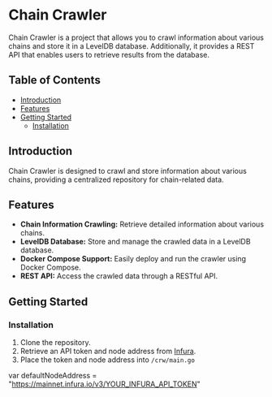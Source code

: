 # Chain Crawler

Chain Crawler is a project that allows you to crawl information about various chains and store it in a LevelDB database. Additionally, it provides a REST API that enables users to retrieve results from the database.

## Table of Contents

- [Introduction](#introduction)
- [Features](#features)
- [Getting Started](#getting-started)
  - [Installation](#installation)
## Introduction

Chain Crawler is designed to crawl and store information about various chains, providing a centralized repository for chain-related data.

## Features

- **Chain Information Crawling:** Retrieve detailed information about various chains.
- **LevelDB Database:** Store and manage the crawled data in a LevelDB database.
- **Docker Compose Support:** Easily deploy and run the crawler using Docker Compose.
- **REST API:** Access the crawled data through a RESTful API.
  
## Getting Started


### Installation

1. Clone the repository.
2. Retrieve an API token and node address from [Infura](https://app.infura.io/).
3. Place the token and node address into `/crw/main.go`


var defaultNodeAddress = "https://mainnet.infura.io/v3/YOUR_INFURA_API_TOKEN"


